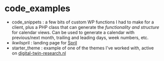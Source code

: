 # code_examples

* code_snippets : a few bits of custom WP functions I had to make for a client, plus a PHP class that can generate the *functionality and structure* for calendar views. Can be used to generate a calendar with previous/next month, trailing and leading days, week numbers, etc.
* ikwilspril : landing page for <a href="https://ikwil.spril.nl" target="_blank">Spril</a>
* starter_theme : example of one of the themes I've worked with, active on <a href="https://www.digital-twin-research.nl/">digital-twin-research.nl</a>